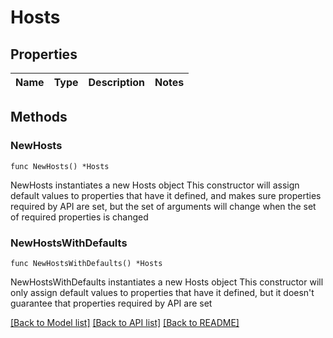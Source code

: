 # Hosts

## Properties

Name | Type | Description | Notes
------------ | ------------- | ------------- | -------------

## Methods

### NewHosts

`func NewHosts() *Hosts`

NewHosts instantiates a new Hosts object
This constructor will assign default values to properties that have it defined,
and makes sure properties required by API are set, but the set of arguments
will change when the set of required properties is changed

### NewHostsWithDefaults

`func NewHostsWithDefaults() *Hosts`

NewHostsWithDefaults instantiates a new Hosts object
This constructor will only assign default values to properties that have it defined,
but it doesn't guarantee that properties required by API are set


[[Back to Model list]](../README.md#documentation-for-models) [[Back to API list]](../README.md#documentation-for-api-endpoints) [[Back to README]](../README.md)


